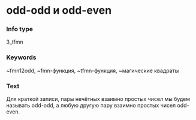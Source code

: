 # odd-odd и odd-even
### Info type
3_tfmn
### Keywords
~fmn12odd, ~fmn-функция, ~tfmn-функция, ~магические квадраты
### Text
Для краткой записи, пары нечётных взаимно простых чисел мы будем называть odd-odd, а любую другую пару взаимно простых чисел odd-even.
```
